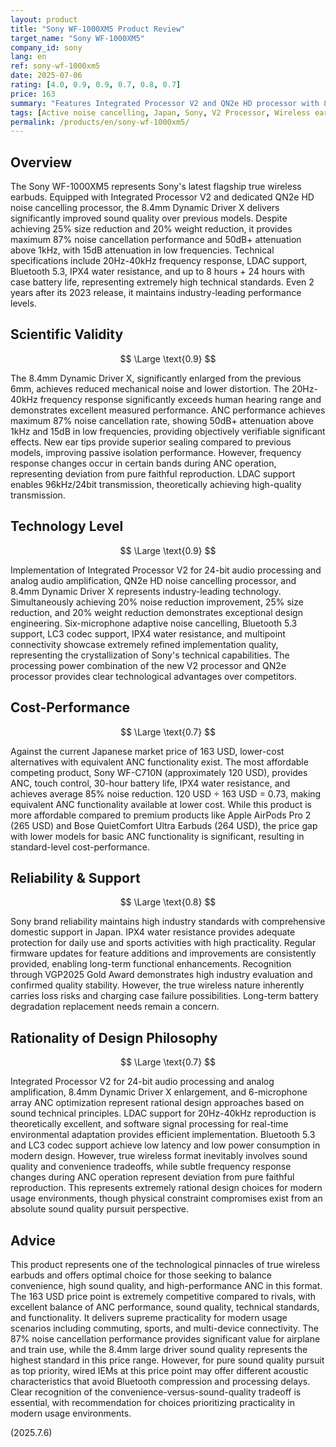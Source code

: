 ```yaml
---
layout: product
title: "Sony WF-1000XM5 Product Review"
target_name: "Sony WF-1000XM5"
company_id: sony
lang: en
ref: sony-wf-1000xm5
date: 2025-07-06
rating: [4.0, 0.9, 0.9, 0.7, 0.8, 0.7]
price: 163
summary: "Features Integrated Processor V2 and QN2e HD processor with 8.4mm Dynamic Driver X delivering improved sound quality and industry-leading ANC performance. Achieves 25% size reduction and 20% weight reduction while providing maximum 87% noise cancellation and 50dB+ attenuation above 1kHz. The 163 USD current price achieves the lowest cost among equivalent performance competitors, offering premium cost-performance in the complete wireless market."
tags: [Active noise cancelling, Japan, Sony, V2 Processor, Wireless earphones]
permalink: /products/en/sony-wf-1000xm5/
---
```

## Overview

The Sony WF-1000XM5 represents Sony's latest flagship true wireless earbuds. Equipped with Integrated Processor V2 and dedicated QN2e HD noise cancelling processor, the 8.4mm Dynamic Driver X delivers significantly improved sound quality over previous models. Despite achieving 25% size reduction and 20% weight reduction, it provides maximum 87% noise cancellation performance and 50dB+ attenuation above 1kHz, with 15dB attenuation in low frequencies. Technical specifications include 20Hz-40kHz frequency response, LDAC support, Bluetooth 5.3, IPX4 water resistance, and up to 8 hours + 24 hours with case battery life, representing extremely high technical standards. Even 2 years after its 2023 release, it maintains industry-leading performance levels.

## Scientific Validity

$$ \Large \text{0.9} $$

The 8.4mm Dynamic Driver X, significantly enlarged from the previous 6mm, achieves reduced mechanical noise and lower distortion. The 20Hz-40kHz frequency response significantly exceeds human hearing range and demonstrates excellent measured performance. ANC performance achieves maximum 87% noise cancellation rate, showing 50dB+ attenuation above 1kHz and 15dB in low frequencies, providing objectively verifiable significant effects. New ear tips provide superior sealing compared to previous models, improving passive isolation performance. However, frequency response changes occur in certain bands during ANC operation, representing deviation from pure faithful reproduction. LDAC support enables 96kHz/24bit transmission, theoretically achieving high-quality transmission.

## Technology Level

$$ \Large \text{0.9} $$

Implementation of Integrated Processor V2 for 24-bit audio processing and analog audio amplification, QN2e HD noise cancelling processor, and 8.4mm Dynamic Driver X represents industry-leading technology. Simultaneously achieving 20% noise reduction improvement, 25% size reduction, and 20% weight reduction demonstrates exceptional design engineering. Six-microphone adaptive noise cancelling, Bluetooth 5.3 support, LC3 codec support, IPX4 water resistance, and multipoint connectivity showcase extremely refined implementation quality, representing the crystallization of Sony's technical capabilities. The processing power combination of the new V2 processor and QN2e processor provides clear technological advantages over competitors.

## Cost-Performance

$$ \Large \text{0.7} $$

Against the current Japanese market price of 163 USD, lower-cost alternatives with equivalent ANC functionality exist. The most affordable competing product, Sony WF-C710N (approximately 120 USD), provides ANC, touch control, 30-hour battery life, IPX4 water resistance, and achieves average 85% noise reduction. 120 USD ÷ 163 USD = 0.73, making equivalent ANC functionality available at lower cost. While this product is more affordable compared to premium products like Apple AirPods Pro 2 (265 USD) and Bose QuietComfort Ultra Earbuds (264 USD), the price gap with lower models for basic ANC functionality is significant, resulting in standard-level cost-performance.

## Reliability & Support

$$ \Large \text{0.8} $$

Sony brand reliability maintains high industry standards with comprehensive domestic support in Japan. IPX4 water resistance provides adequate protection for daily use and sports activities with high practicality. Regular firmware updates for feature additions and improvements are consistently provided, enabling long-term functional enhancements. Recognition through VGP2025 Gold Award demonstrates high industry evaluation and confirmed quality stability. However, the true wireless nature inherently carries loss risks and charging case failure possibilities. Long-term battery degradation replacement needs remain a concern.

## Rationality of Design Philosophy

$$ \Large \text{0.7} $$

Integrated Processor V2 for 24-bit audio processing and analog amplification, 8.4mm Dynamic Driver X enlargement, and 6-microphone array ANC optimization represent rational design approaches based on sound technical principles. LDAC support for 20Hz-40kHz reproduction is theoretically excellent, and software signal processing for real-time environmental adaptation provides efficient implementation. Bluetooth 5.3 and LC3 codec support achieve low latency and low power consumption in modern design. However, true wireless format inevitably involves sound quality and convenience tradeoffs, while subtle frequency response changes during ANC operation represent deviation from pure faithful reproduction. This represents extremely rational design choices for modern usage environments, though physical constraint compromises exist from an absolute sound quality pursuit perspective.

## Advice

This product represents one of the technological pinnacles of true wireless earbuds and offers optimal choice for those seeking to balance convenience, high sound quality, and high-performance ANC in this format. The 163 USD price point is extremely competitive compared to rivals, with excellent balance of ANC performance, sound quality, technical standards, and functionality. It delivers supreme practicality for modern usage scenarios including commuting, sports, and multi-device connectivity. The 87% noise cancellation performance provides significant value for airplane and train use, while the 8.4mm large driver sound quality represents the highest standard in this price range. However, for pure sound quality pursuit as top priority, wired IEMs at this price point may offer different acoustic characteristics that avoid Bluetooth compression and processing delays. Clear recognition of the convenience-versus-sound-quality tradeoff is essential, with recommendation for choices prioritizing practicality in modern usage environments.

(2025.7.6)